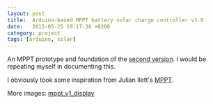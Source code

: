 ```yaml
---
layout: post
title:  Arduino-based MPPT battery solar charge controller v1.0
date:   2015-05-25 19:17:38 +0200
category: project
tags: [arduino, solar]
---
```


An MPPT prototype and foundation of the [second version](#arduino-based_mppt_battery_solar_charge_controller_v20). I would be repeating myself in documenting this.

I obviously took some inspiration from Julian Ilett's [MPPT](https://www.youtube.com/watch?v=MSz4-cr3EJw).

More images: [mppt\_v1\_display](/assets/images/mppt_v1_display.jpg)
